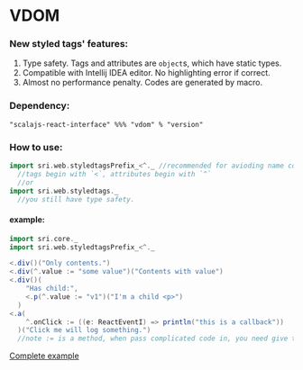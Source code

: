 # VDOM

### New styled tags' features:

1. Type safety. Tags and attributes are `object`s, which have static types.
2. Compatible with Intellij IDEA editor. No highlighting error if correct.
3. Almost no performance penalty. Codes are generated by macro.

### Dependency:

    "scalajs-react-interface" %%% "vdom" % "version"

### How to use:
```scala
import sri.web.styledtagsPrefix_<^._ //recommended for avioding name conflicts.
  //tags begin with `<`, attributes begin with `^`
  //or
import sri.web.styledtags._
  //you still have type safety.
```

#### example:
```scala
import sri.core._
import sri.web.styledtagsPrefix_<^._

<.div()("Only contents.")
<.div(^.value := "some value")("Contents with value")
<.div()(
    "Has child:",
    <.p(^.value := "v1")("I'm a child <p>")
  )
<.a(
    ^.onClick := ((e: ReactEventI) => println("this is a callback"))
  )("Click me will log something.")
  //note := is a method, when pass complicated code in, you need give them parentheses.
```    

[Complete example](incubation/src/main/scala/sri/web/template/components/StyledTagsComTest.scala)   
